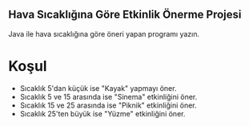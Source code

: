 ## Hava Sıcaklığına Göre Etkinlik Önerme Projesi

Java ile hava sıcaklığına göre öneri yapan programı yazın.

# Koşul

- Sıcaklık 5'dan küçük ise "Kayak" yapmayı öner.
- Sıcaklık 5 ve 15 arasında ise "Sinema" etkinliğini öner.
- Sıcaklık 15 ve 25 arasında ise "Piknik" etkinliğini öner.
- Sıcaklık 25'ten büyük ise "Yüzme" etkinliğini öner.


